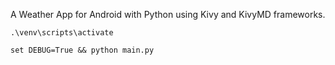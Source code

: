 A Weather App for Android with Python using Kivy and KivyMD frameworks.

<pre><code>.\venv\scripts\activate</code></pre>
  
<pre><code>set DEBUG=True && python main.py</code></pre>
